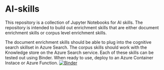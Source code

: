 # AI-skills
This repository is a collection of Jupyter Notebooks for AI skills. The repository is intended to build out enrichment skills that are either document enrichment skills or corpus level enrichment skills. 

The document enrichment skills should be able to plug into the cognitive search skillset in Azure Search. The corpus skills should work with the Knowledge store on the Azure Search service. Each of these skills can be tested out using Binder. When ready to use, deploy to an Azure Container Instace or Azure Function.
[![Binder](https://mybinder.org/badge_logo.svg)](https://mybinder.org/v2/gh/vkurpad/AI-skills/master)
